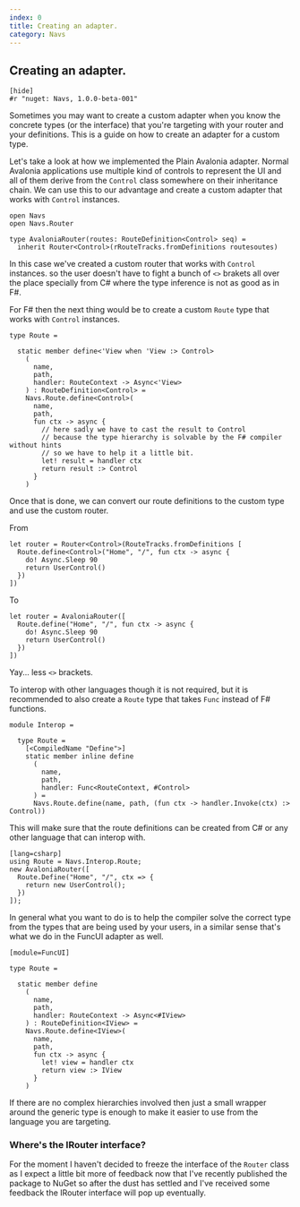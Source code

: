 ```yaml
---
index: 0
title: Creating an adapter.
category: Navs
---
```


## Creating an adapter.

    [hide]
    #r "nuget: Navs, 1.0.0-beta-001"

Sometimes you may want to create a custom adapter when you know the concrete types (or the interface) that you're targeting with your router and your definitions. This is a guide on how to create an adapter for a custom type.

Let's take a look at how we implemented the Plain Avalonia adapter. Normal Avalonia applications use multiple kind of controls to represent the UI and all of them derive from the `Control` class somewhere on their inheritance chain. We can use this to our advantage and create a custom adapter that works with `Control` instances.

    open Navs
    open Navs.Router

    type AvaloniaRouter(routes: RouteDefinition<Control> seq) =
      inherit Router<Control>(rRouteTracks.fromDefinitions routesoutes)

In this case we've created a custom router that works with `Control` instances. so the user doesn't have to fight a bunch of `<>` brakets all over the place specially from C# where the type inference is not as good as in F#.

For F# then the next thing would be to create a custom `Route` type that works with `Control` instances.

    type Route =

      static member define<'View when 'View :> Control>
        (
          name,
          path,
          handler: RouteContext -> Async<'View>
        ) : RouteDefinition<Control> =
        Navs.Route.define<Control>(
          name,
          path,
          fun ctx -> async {
            // here sadly we have to cast the result to Control
            // because the type hierarchy is solvable by the F# compiler without hints
            // so we have to help it a little bit.
            let! result = handler ctx
            return result :> Control
          }
        )

Once that is done, we can convert our route definitions to the custom type and use the custom router.

From

    let router = Router<Control>(RouteTracks.fromDefinitions [
      Route.define<Control>("Home", "/", fun ctx -> async {
        do! Async.Sleep 90
        return UserControl()
      })
    ])

To

    let router = AvaloniaRouter([
      Route.define("Home", "/", fun ctx -> async {
        do! Async.Sleep 90
        return UserControl()
      })
    ])

Yay... less `<>` brackets.

To interop with other languages though it is not required, but it is recommended to also create a `Route` type that takes `Func` instead of F# functions.

    module Interop =

      type Route =
        [<CompiledName "Define">]
        static member inline define
          (
            name,
            path,
            handler: Func<RouteContext, #Control>
          ) =
          Navs.Route.define(name, path, (fun ctx -> handler.Invoke(ctx) :> Control))

This will make sure that the route definitions can be created from C# or any other language that can interop with.

    [lang=csharp]
    using Route = Navs.Interop.Route;
    new AvaloniaRouter([
      Route.Define("Home", "/", ctx => {
        return new UserControl();
      })
    ]);

In general what you want to do is to help the compiler solve the correct type from the types that are being used by your users, in a similar sense that's what we do in the FuncUI adapter as well.

    [module=FuncUI]

    type Route =

      static member define
        (
          name,
          path,
          handler: RouteContext -> Async<#IView>
        ) : RouteDefinition<IView> =
        Navs.Route.define<IView>(
          name,
          path,
          fun ctx -> async {
            let! view = handler ctx
            return view :> IView
          }
        )

If there are no complex hierarchies involved then just a small wrapper around the generic type is enough to make it easier to use from the language you are targeting.

### Where's the IRouter interface?

For the moment I haven't decided to freeze the interface of the `Router` class as I expect a little bit more of feedback now that I've recently published the package to NuGet so after the dust has settled and I've received some feedback the IRouter interface will pop up eventually.
